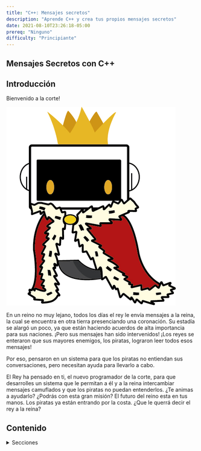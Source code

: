 ```yaml
--- 
title: "C++: Mensajes secretos"
description: "Aprende C++ y crea tus propios mensajes secretos"
date: 2021-08-10T23:26:18-05:00
prereq: "Ninguno"
difficulty: "Principiante"
---
```


## Mensajes Secretos con C++

## Introducción

Bienvenido a la corte! 

![Imagen Rey Nuevo foundation](media/Rey_nuvi1.jpg)

En un reino no muy lejano, todos los días el rey le envía mensajes a la reina, la cual se encuentra en otra tierra presenciando una coronación. Su estadía se alargó un poco, ya que están haciendo acuerdos de alta importancia para sus naciones. ¡Pero sus mensajes han sido intervenidos! ¡Los reyes se enteraron que sus mayores enemigos, los piratas, lograron leer todos esos mensajes! 

Por eso, pensaron en un sistema para que los piratas no entiendan sus conversaciones, pero necesitan ayuda para llevarlo a cabo. 

El Rey ha pensado en ti, el nuevo programador de la corte, para que desarrolles un sistema que le permitan a él y a la reina intercambiar mensajes camuflados y que los piratas no puedan entenderlos. ¿Te animas a ayudarlo? ¿Podrás con esta gran misión? El futuro del reino esta en tus manos. Los piratas ya están entrando por la costa. ¿Que le querrá decir el rey a la reina?

## Contenido
<details>
<summary>Secciones</summary>
{{% children %}}
</details>
